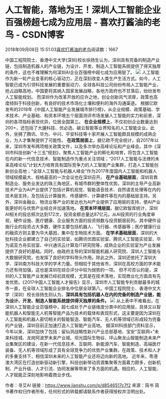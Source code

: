 
# 人工智能，落地为王！深圳人工智能企业百强榜超七成为应用层 - 喜欢打酱油的老鸟 - CSDN博客


2018年09月08日 15:51:03[喜欢打酱油的老鸟](https://me.csdn.net/weixin_42137700)阅读数：1667


中国工程院院士、香港中文大学(深圳)校长徐扬生认为，深圳具有完备的制造产业链，包括制造机器人的产业链，为设计、开发、制造人工智能系统提供了得天独厚的条件，这也不难理解为何深圳AI企业百强榜中超七成为应用层了。
![](https://img-blog.csdn.net/20180908154952308?watermark/2/text/aHR0cHM6Ly9ibG9nLmNzZG4ubmV0L3dlaXhpbl80MjEzNzcwMA==/font/5a6L5L2T/fontsize/400/fill/I0JBQkFCMA==/dissolve/70)
人工智能作为新一轮产业变革的核心驱动力，正在深刻改变人类生产生活方式。如今，人工智能已成为引领科技发展的重要驱动力，全球各科技公司纷纷布局人工智能产业，抢占战略高地，中国更将其纳入国家发展战略，各地方政府也不甘落后，纷纷发布人工智能规划。
而深圳作为改革开放的应许之地，创业创新风气浓厚，政策也高度倾斜于科技创新，有良好的技术市场化土壤和便利的海外沟通渠道。
根据亿欧发布的2018年《中国人工智能产业发展城市排行榜》，从企业规模、政策基础、学术技术、产业基础、和资本环境五个层面测评市场发展人工智能的实力和前景，深圳的各项指标表现优异，位居全国第三。
**在企业规模上**，不仅初创企业数量达到200+，还包括了大疆科技、优必选、碳云智能等业界知名的人工智能企业。此外，坐拥了腾讯、华为、中兴、平安科技等十家开展人工智能颇具规模的成熟企业，为人才集聚提供了可能性。
**在政策层面上**，据亿欧不完全统计，自2017年以来，深圳市发布两项相关政策文件，以及多次举办高峰论坛和产业峰会。其中《深圳市科技创新“十三五”规划》，聚焦人工智能产业的孵化和培育，将包含人工智能在内的新一代信息技术、智能制造作为重点关注领域；“2017人工智能与法律的未来高峰论坛”计划大力培育具有国际竞争力的人工智能产业集群，打造人工智能创新创业高地；“全球人工智能与机器人峰会”作为2017年度国内人工智能和机器人领域规模最大、规格最高的一次会议也在深圳召开。
**在产业基础层面**，深圳背靠制造业、服务业发达的珠三角地区，有城市群的整体性优势。深圳的主导产业高新技术产业为AI产业提供了包括计算机视觉、智能语音技术、自然语言处理等在内的技术层支持，及包括云计算服务、传感硬件、计算硬件等在内的基础层支持。另外，深圳金融业、物流业等产业的发达也为AI产业提供了应用层的支持，使AI产业能更好的与优势产业结合并加速落地。
**在资本环境层面**，据亿欧智库统计，深圳AI相关的投总频次达到172次，投资金额总量达87亿元。从AI投资的行业角度审视，硬件设施、医疗健康、企业服务方面的投资频数与投资额居前列。其中硬件设施行业的投资占大多数，硬件主要包括机器人、飞行器、传感器等；医疗健康行业的融资方则主要为华大基因，集中在生物技术方面。
**在学术基础层面**，深圳的大批科技企业都建立了自己的实验室，如腾讯优图实验室、腾讯人工智能实验室、华为诺亚方舟实验室、中兴通讯云计算及IT研究院等，成熟企业的实验室为产业发展提供了良好的基础。同时，由政府主导的深圳智能机器人研究院、深圳人工智能与大数据研究院，也发挥了良好的学科带头作用。除此之外，深圳还依托了深圳大学、深圳南方科技大学的学术力量。但相较于其他省市，深圳在高校方面的学术能力还有待加强，这也是深圳在综合评分中较为弱势的一项。
但不可否认的是，深圳的人工智能产业发展已经初具规模，尤其是在技术落地，实现商业化方面具有先发优势。《2017中国人工智能人才报告》显示，深圳市人工智能专利贡献最多的城市一直，在全球人工智能企业排名中位居全球第八。中国工程院院士、香港中文大学（深圳）校长徐扬生则认为，**深圳具有包括机器人在内的完备的制造产业链，能为设计、开发、制造人智能系统提供得天独厚的条件。**
![](https://img-blog.csdn.net/20180908155005288?watermark/2/text/aHR0cHM6Ly9ibG9nLmNzZG4ubmV0L3dlaXhpbl80MjEzNzcwMA==/font/5a6L5L2T/fontsize/400/fill/I0JBQkFCMA==/dissolve/70)
从上表中不难看出，在深圳人工智能企业百强榜中，超七成处于产业链维度分类中的应用层，具体又以智能机器人和智能无人机等智能产品为技术的载体和表现形式，这主要是因为深圳在人工智能和机器人密切相关的智能智造、智能汽车、无人机等领域已形成较为完备的产业链，深圳目前正加速打造人工智能产业高地。
据深圳科技部门资料显示，今年以来，深圳加快了包括：留仙洞战略性新兴产业总部基地、宝安“互联网+”未来科技城、龙岗阿波罗未来产业城、坝光国际生物谷、坪山聚龙山智能制造未来产业集聚区的建设，在新一代信息技术、互联网、新能源汽车、智能制造、高端医疗装备、无人机等领域形成了具有全球竞争力的优势产业集群。在政策、技术和人才的多重支持下，相信深圳未来的人工智能产业还将迈向新的高地。
近年来，粤港澳大湾区在打造创新驱动新引擎，科技创新带动资源集聚等方面着力颇多，创新机制、产业升级、人才引流、协同发展等带来了多方面的机遇。相应的，人工智能、人才赋能正深刻地影响着商业步伐。

作者：寻艾AI
链接：https://www.jianshu.com/p/d8546517c7f2
來源：简书
简书著作权归作者所有，任何形式的转载都请联系作者获得授权并注明出处。

